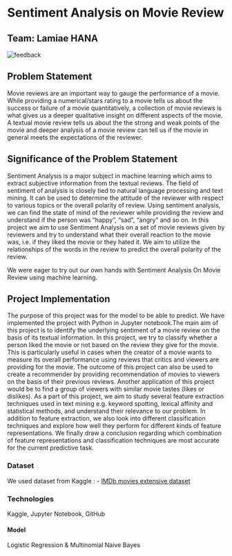# Sentiment Analysis on Movie Review
## Team: Lamiae HANA
![feedback](https://user-images.githubusercontent.com/36892795/98424010-b2148200-2090-11eb-9bde-a88f1e253cea.jpg)
## Problem Statement
Movie reviews are an important way to gauge the performance of a movie. While providing a numerical/stars rating to a movie tells us about the success or failure of a movie quantitatively, a collection of movie reviews is what gives us a deeper qualitative insight on different aspects of the movie. A textual movie review tells us about the the strong and weak points of the movie and deeper analysis of a movie review can tell us if the movie in general meets the expectations of the reviewer.
## Significance of the Problem Statement 
Sentiment Analysis is a major subject in machine learning which aims to extract subjective information from the textual reviews. The field of sentiment of analysis is closely tied to natural language processing and text mining. It can be used to determine the attitude of the reviewer with respect to various topics or the overall polarity of review. Using sentiment analysis, we can find the state of mind of the reviewer while providing the review and understand if the person was “happy”, “sad”, “angry” and so on. In this project we aim to use Sentiment Analysis on a set of movie reviews given by reviewers and try to understand what their overall reaction to the movie was, i.e. if they liked the movie or they hated it. We aim to utilize the relationships of the words in the review to predict the overall polarity of the review.

We were eager to try out our own hands with Sentiment Analysis On Movie Review using machine learning.
 
## Project Implementation 
The purpose of this project was for the model to be able to predict. We have implemented the project with Python in Jupyter notebook.The main aim of this project is to identify the underlying sentiment of a movie review on the basis of its textual information. In this project, we try to classify whether a person liked the movie or not based on the review they give for the movie. This is particularly useful in cases when the creator of a movie wants to measure its overall performance using reviews that critics and viewers are providing for the movie. The outcome of this project can also be used to create a recommender by providing recommendation of movies to viewers on the basis of their previous reviews. Another application of this project would be to find a group of viewers with similar movie tastes (likes or dislikes).
As a part of this project, we aim to study several feature extraction techniques used in text mining e.g. keyword spotting, lexical affinity and statistical methods, and understand their relevance to our problem. In addition to feature extraction, we also look into different classification techniques and explore how well they perform for different kinds of feature representations. We finally draw a conclusion regarding which combination of feature representations and classification techniques are most accurate for the current predictive task.

### Dataset
We used dataset from Kaggle : - [IMDb movies extensive dataset](https://www.kaggle.com/stefanoleone992/imdb-extensive-dataset)

### Technologies 
Kaggle, Jupyter Notebook, GitHub

#### Model
Logistic Regression & Multinomial Naive Bayes

